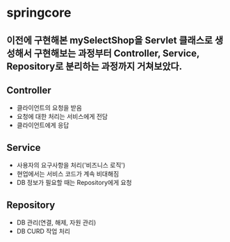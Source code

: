 # springcore
이전에 구현해본 mySelectShop을 Servlet 클래스로 생성해서 구현해보는 과정부터 Controller, Service, Repository로 분리하는 과정까지 거쳐보았다.
---
   
   
   
## Controller
- 클라이언트의 요청을 받음
- 요청에 대한 처리는 서비스에게 전담
- 클라이언트에게 응답
   
## Service
- 사용자의 요구사항을 처리('비즈니스 로직')
- 현업에서는 서비스 코드가 계속 비대해짐
- DB 정보가 필요할 때는 Repository에게 요청
   
## Repository
- DB 관리(연결, 해제, 자원 관리)
- DB CURD 작업 처리
